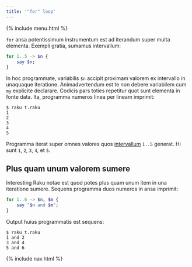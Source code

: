 ```yaml
---
title: '"for" loop'
---
```


{% include menu.html %}

`for` ansa potentissimum instrumentum est ad iterandum super multa elementa. Exempli gratia, sumamus intervallum:

```raku
for 1..5 -> $n {
    say $n;
}
```

In hoc programmate, variabilis `$n` accipit proximam valorem ex intervallo in unaquaque iteratione. Animadvertendum est te non debere variabilem cum `my` explicite declarare. Codicis pars toties repetitur quot sunt elementa in fonte data. Ita, programma numeros linea per lineam imprimit:

```console
$ raku t.raku 
1
2
3
4
5
```

Programma iterat super omnes valores quos [intervallum](/la/essentials/ranges) `1..5` generat. Hi sunt `1`, `2`, `3`, `4`, et `5`.

## Plus quam unum valorem sumere

Interesting Raku notae est quod potes plus quam unum item in una iteratione sumere. Sequens programma duos numeros in ansa imprimit:

```raku
for 1..6 -> $n, $m {
    say "$n and $m";
}
```

Output huius programmatis est sequens:

```console
$ raku t.raku
1 and 2
3 and 4
5 and 6
```

{% include nav.html %}